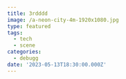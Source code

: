 ```yaml
---
title: 3rdddd
image: /a-neon-city-4m-1920x1080.jpg
type: featured
tags:
  - tech
  - scene
categories:
  - debugg
date: '2023-05-13T18:30:00.000Z'
---
```


